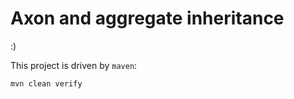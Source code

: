 # Axon and aggregate inheritance

 :)
 
 This project is driven by `maven`:
 
 ```shell script
mvn clean verify

```
